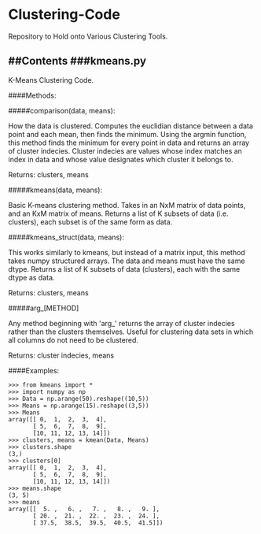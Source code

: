 # Clustering-Code
Repository to Hold onto Various Clustering Tools.

##Contents
###kmeans.py
----
K-Means Clustering Code.

####Methods:

#####comparison(data, means):

  How the data is clustered.  Computes the euclidian distance between a data point and each mean, then finds the minimum.  Using the argmin function, this method finds the minimum for every point in data and returns an array of cluster indecies.  Cluster indecies are values whose index matches an index in data and whose value designates which cluster it belongs to.
  
  Returns: clusters, means

#####kmeans(data, means):

  Basic K-means clustering method.  Takes in an NxM matrix of data points, and an KxM matrix of means.  Returns a list of K subsets of data (i.e. clusters), each subset is of the same form as data.

#####kmeans_struct(data, means):

  This works similarly to kmeans, but instead of a matrix input, this method takes numpy structured arrays.  The data and means must have the same dtype.   Returns a list of K subsets of data (clusters), each with the same dtype as data.

  Returns: clusters, means

#####arg_[METHOD]

  Any method beginning with 'arg_' returns the array of cluster indecies rather than the clusters themselves.  Useful for clustering data sets in which all columns do not need to be clustered.
  
  Returns: cluster indecies, means
  
####Examples:

    >>> from kmeans import *
    >>> import numpy as np
    >>> Data = np.arange(50).reshape((10,5))
    >>> Means = np.arange(15).reshape((3,5))
    >>> Means
    array([[ 0,  1,  2,  3,  4],
           [ 5,  6,  7,  8,  9],
           [10, 11, 12, 13, 14]])
    >>> clusters, means = kmean(Data, Means)
    >>> clusters.shape
    (3,)
    >>> clusters[0]
    array([[ 0,  1,  2,  3,  4],
           [ 5,  6,  7,  8,  9],
           [10, 11, 12, 13, 14]])
    >>> means.shape
    (3, 5)
    >>> means
    array([[  5. ,   6. ,   7. ,   8. ,   9. ],
           [ 20. ,  21. ,  22. ,  23. ,  24. ],
           [ 37.5,  38.5,  39.5,  40.5,  41.5]])

  

